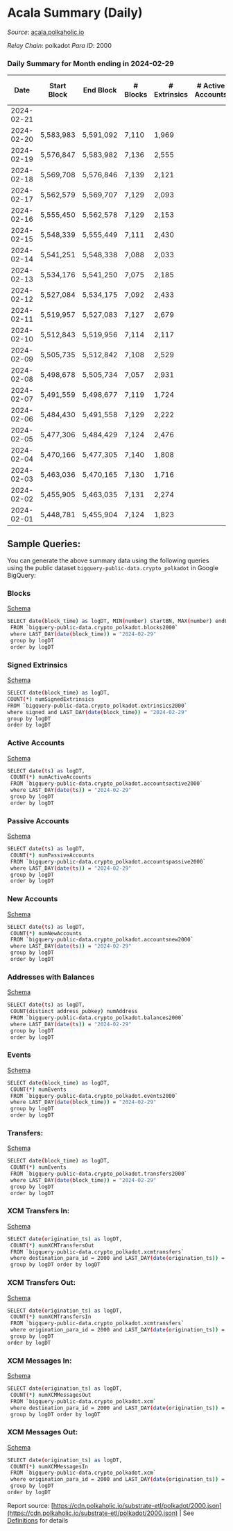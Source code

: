 # Acala Summary (Daily)

_Source_: [acala.polkaholic.io](https://acala.polkaholic.io)

*Relay Chain*: polkadot
*Para ID*: 2000



### Daily Summary for Month ending in 2024-02-29


| Date    | Start Block | End Block | # Blocks | # Extrinsics | # Active Accounts | # Passive Accounts | # New Accounts | # Addresses | # Events  | # Transfers ($USD) | # XCM Transfers In ($USD) | # XCM Transfers Out ($USD) | # XCM In | # XCM Out | Issues |
|---------|-------------|-----------|----------|--------------|-------------------|--------------------|----------------|-------------|-----------|--------------------|---------------------------|----------------------------|----------|-----------|--------|
| 2024-02-21 |  |  |  |  |  |  |  |  |  |   |   |   |  |  |  |
| 2024-02-20 | 5,583,983 | 5,591,092 | 7,110 | 1,969 |  |  |  | 171,313 | 35,521 | 4,640 ($292,211.56) |   |   |  |  |  |
| 2024-02-19 | 5,576,847 | 5,583,982 | 7,136 | 2,555 |  |  |  | 171,265 | 41,114 | 5,354 ($964,020.07) |   |   |  |  |  |
| 2024-02-18 | 5,569,708 | 5,576,846 | 7,139 | 2,121 |  |  |  | 171,184 | 37,092 | 4,791 ($2,734,496.97) |   |   |  |  |  |
| 2024-02-17 | 5,562,579 | 5,569,707 | 7,129 | 2,093 |  |  |  | 171,128 | 36,120 | 4,784 ($405,039.83) |   |   |  |  |  |
| 2024-02-16 | 5,555,450 | 5,562,578 | 7,129 | 2,153 |  |  |  | 171,085 | 37,079 | 4,839 ($1,391,965.52) |   |   |  |  |  |
| 2024-02-15 | 5,548,339 | 5,555,449 | 7,111 | 2,430 |  |  |  | 171,035 | 39,925 | 5,305 ($341,401.84) |   |   |  |  |  |
| 2024-02-14 | 5,541,251 | 5,548,338 | 7,088 | 2,033 |  |  |  | 170,975 | 35,861 | 4,617 ($219,457.36) |   |   |  |  |  |
| 2024-02-13 | 5,534,176 | 5,541,250 | 7,075 | 2,185 |  |  |  | 170,937 | 37,767 | 4,883 ($425,841.95) |   |   |  |  |  |
| 2024-02-12 | 5,527,084 | 5,534,175 | 7,092 | 2,433 |  |  |  | 170,893 | 40,237 | 5,324 ($2,630,127.98) |   |   |  |  |  |
| 2024-02-11 | 5,519,957 | 5,527,083 | 7,127 | 2,679 |  |  |  | 170,820 | 43,248 | 5,675 ($1,173,763.72) |   |   |  |  |  |
| 2024-02-10 | 5,512,843 | 5,519,956 | 7,114 | 2,117 |  |  |  | 170,765 | 37,870 | 4,836 ($604,844.31) |   |   |  |  |  |
| 2024-02-09 | 5,505,735 | 5,512,842 | 7,108 | 2,529 |  |  |  | 170,715 | 42,316 | 5,517 ($637,943.54) |   |   |  |  |  |
| 2024-02-08 | 5,498,678 | 5,505,734 | 7,057 | 2,931 |  |  |  | 170,654 | 46,084 | 5,734 ($1,103,297.60) |   |   |  |  |  |
| 2024-02-07 | 5,491,559 | 5,498,677 | 7,119 | 1,724 |  |  |  | 170,273 | 33,281 | 4,235 ($444,961.80) |   |   |  |  |  |
| 2024-02-06 | 5,484,430 | 5,491,558 | 7,129 | 2,222 |  |  |  | 170,232 | 37,420 | 4,944 ($403,038.31) |   |   |  |  |  |
| 2024-02-05 | 5,477,306 | 5,484,429 | 7,124 | 2,476 |  |  |  | 170,175 | 39,357 | 5,263 ($683,404.65) | 72 ($73,565.03) | 15  |  |  |  |
| 2024-02-04 | 5,470,166 | 5,477,305 | 7,140 | 1,808 |  |  |  | 170,121 | 33,359 | 4,356 ($376,714.32) | 48 ($40,625.29) | 9 ($9,923.51) |  |  |  |
| 2024-02-03 | 5,463,036 | 5,470,165 | 7,130 | 1,716 |  |  |  | 170,071 | 32,763 | 4,143 ($362,210.93) | 54 ($21,817.70) | 7 ($71.22) | 64 | 86 |  |
| 2024-02-02 | 5,455,905 | 5,463,035 | 7,131 | 2,274 |  |  |  | 170,023 | 38,076 | 4,973 ($2,866,593.86) | 46 ($176,294.99) | 16 ($32,522.83) | 87 | 126 |  |
| 2024-02-01 | 5,448,781 | 5,455,904 | 7,124 | 1,823 |  |  |  | 169,982 | 34,074 | 4,455 ($1,380,304.36) | 36 ($59,465.60) | 7 ($215.69) | 87 | 104 |  |

## Sample Queries:
You can generate the above summary data using the following queries using the public dataset `bigquery-public-data.crypto_polkadot` in Google BigQuery:


### Blocks 

[Schema](https://github.com/colorfulnotion/substrate-etl/blob/main/schema/blocks.json)

```bash
SELECT date(block_time) as logDT, MIN(number) startBN, MAX(number) endBN, COUNT(*) numBlocks 
 FROM `bigquery-public-data.crypto_polkadot.blocks2000`  
 where LAST_DAY(date(block_time)) = "2024-02-29" 
 group by logDT 
 order by logDT
```

### Signed Extrinsics 

[Schema](https://github.com/colorfulnotion/substrate-etl/blob/main/schema/extrinsics.json)

```bash
SELECT date(block_time) as logDT, 
COUNT(*) numSignedExtrinsics 
FROM `bigquery-public-data.crypto_polkadot.extrinsics2000`  
where signed and LAST_DAY(date(block_time)) = "2024-02-29" 
group by logDT 
order by logDT
```

### Active Accounts 

[Schema](https://github.com/colorfulnotion/substrate-etl/blob/main/schema/accountsactive.json)

```bash
SELECT date(ts) as logDT, 
 COUNT(*) numActiveAccounts 
 FROM `bigquery-public-data.crypto_polkadot.accountsactive2000` 
 where LAST_DAY(date(ts)) = "2024-02-29" 
 group by logDT 
 order by logDT
```

### Passive Accounts 

[Schema](https://github.com/colorfulnotion/substrate-etl/blob/main/schema/accountspassive.json)

```bash
SELECT date(ts) as logDT, 
 COUNT(*) numPassiveAccounts 
 FROM `bigquery-public-data.crypto_polkadot.accountspassive2000` 
 where LAST_DAY(date(ts)) = "2024-02-29" 
 group by logDT 
 order by logDT
```

### New Accounts 

[Schema](https://github.com/colorfulnotion/substrate-etl/blob/main/schema/accountsnew.json)

```bash
SELECT date(ts) as logDT, 
 COUNT(*) numNewAccounts 
 FROM `bigquery-public-data.crypto_polkadot.accountsnew2000` 
 where LAST_DAY(date(ts)) = "2024-02-29" 
 group by logDT
 order by logDT
```

### Addresses with Balances 

[Schema](https://github.com/colorfulnotion/substrate-etl/blob/main/schema/balances.json)

```bash
SELECT date(ts) as logDT,
 COUNT(distinct address_pubkey) numAddress 
 FROM `bigquery-public-data.crypto_polkadot.balances2000` 
 where LAST_DAY(date(ts)) = "2024-02-29" 
 group by logDT 
 order by logDT
```

### Events 

[Schema](https://github.com/colorfulnotion/substrate-etl/blob/main/schema/events.json)

```bash
SELECT date(block_time) as logDT, 
 COUNT(*) numEvents 
 FROM `bigquery-public-data.crypto_polkadot.events2000` 
 where LAST_DAY(date(block_time)) = "2024-02-29" 
 group by logDT 
 order by logDT
```

### Transfers:

[Schema](https://github.com/colorfulnotion/substrate-etl/blob/main/schema/transfers.json)

```bash
SELECT date(block_time) as logDT, 
 COUNT(*) numEvents 
 FROM `bigquery-public-data.crypto_polkadot.transfers2000` 
 where LAST_DAY(date(block_time)) = "2024-02-29" 
 group by logDT 
 order by logDT
```

### XCM Transfers In: 

[Schema](https://github.com/colorfulnotion/substrate-etl/blob/main/schema/xcmtransfers.json)

```bash
SELECT date(origination_ts) as logDT, 
 COUNT(*) numXCMTransfersOut 
 FROM `bigquery-public-data.crypto_polkadot.xcmtransfers` 
 where destination_para_id = 2000 and LAST_DAY(date(origination_ts)) = "2024-02-29" 
 group by logDT order by logDT
```

### XCM Transfers Out: 

[Schema](https://github.com/colorfulnotion/substrate-etl/blob/main/schema/xcmtransfers.json)

```bash
SELECT date(origination_ts) as logDT, 
 COUNT(*) numXCMTransfersIn 
 FROM `bigquery-public-data.crypto_polkadot.xcmtransfers` 
 where origination_para_id = 2000 and LAST_DAY(date(origination_ts)) = "2024-02-29" 
 group by logDT 
order by logDT
```

### XCM Messages In: 

[Schema](https://github.com/colorfulnotion/substrate-etl/blob/main/schema/xcm.json)

```bash
SELECT date(origination_ts) as logDT, 
 COUNT(*) numXCMMessagesOut 
 FROM `bigquery-public-data.crypto_polkadot.xcm` 
 where destination_para_id = 2000 and LAST_DAY(date(origination_ts)) = "2024-02-29" 
 group by logDT order by logDT
```

### XCM Messages Out: 

[Schema](https://github.com/colorfulnotion/substrate-etl/blob/main/schema/xcm.json)

```bash
SELECT date(origination_ts) as logDT, 
 COUNT(*) numXCMMessagesIn 
 FROM `bigquery-public-data.crypto_polkadot.xcm` 
 where origination_para_id = 2000 and LAST_DAY(date(origination_ts)) = "2024-02-29" 
 group by logDT 
order by logDT
```


Report source: [https://cdn.polkaholic.io/substrate-etl/polkadot/2000.json](https://cdn.polkaholic.io/substrate-etl/polkadot/2000.json) | See [Definitions](/DEFINITIONS.md) for details

